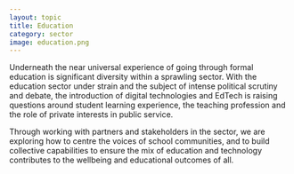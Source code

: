 ```yaml
---
layout: topic
title: Education
category: sector
image: education.png
---
```

Underneath the near universal experience of going through formal education is significant diversity within a sprawling sector. With the education sector under strain and the subject of intense political scrutiny and debate, the introduction of digital technologies and EdTech is raising questions around student learning experience, the teaching profession and the role of private interests in public service. 

Through working with partners and stakeholders in the sector, we are exploring how to centre the voices of school communities, and to build collective capabilities to ensure the mix of education and technology contributes to the wellbeing and educational outcomes of all.
